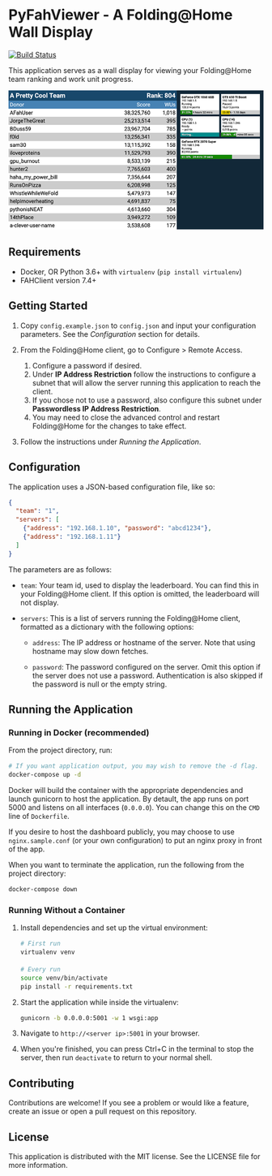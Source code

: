 # PyFahViewer - A Folding@Home Wall Display

[![Build Status](https://travis-ci.com/BrandonDusseau/pyfahviewer.svg?branch=master)](https://travis-ci.com/BrandonDusseau/pyfahviewer)

This application serves as a wall display for viewing your Folding@Home team ranking and work unit progress.

![Demo screenshot](demoscreenshot.png)


## Requirements

 * Docker, OR Python 3.6+ with `virtualenv` (`pip install virtualenv`)
 * FAHClient version 7.4+


## Getting Started

1. Copy `config.example.json` to `config.json` and input your configuration parameters. See the _Configuration_ section for details.

2. From the Folding@Home client, go to Configure > Remote Access.

   1. Configure a password if desired.
   2. Under **IP Address Restriction** follow the instructions to configure a subnet that will allow the server running this application to reach the client.
   3. If you chose not to use a password, also configure this subnet under **Passwordless IP Address Restriction**.
   4. You may need to close the advanced control and restart Folding@Home for the changes to take effect.

3. Follow the instructions under _Running the Application_.


## Configuration

The application uses a JSON-based configuration file, like so:

```json
{
  "team": "1",
  "servers": [
    {"address": "192.168.1.10", "password": "abcd1234"},
    {"address": "192.168.1.11"}
  ]
}

```

The parameters are as follows:

 * `team`: Your team id, used to display the leaderboard. You can find this in your Folding@Home client. If this option is omitted, the leaderboard will not display.

 * `servers`: This is a list of servers running the Folding@Home client, formatted as a dictionary with the following options:

   * `address`: The IP address or hostname of the server. Note that using hostname may slow down fetches.

   * `password`: The password configured on the server. Omit this option if the server does not use a password. Authentication is also skipped if the password is null or the empty string.


## Running the Application

### Running in Docker (recommended)

From the project directory, run:

```bash
# If you want application output, you may wish to remove the -d flag.
docker-compose up -d
```

Docker will build the container with the appropriate dependencies and launch gunicorn to host the application. By
detault, the app runs on port 5000 and listens on all interfaces (`0.0.0.0`). You can change this on the `CMD` line of
`Dockerfile`.

If you desire to host the dashboard publicly, you may choose to use `nginx.sample.conf` (or your own configuration)
to put an nginx proxy in front of the app.

When you want to terminate the application, run the following from the project directory:

```bash
docker-compose down
```

### Running Without a Container

1. Install dependencies and set up the virtual environment:
   ```bash
   # First run
   virtualenv venv

   # Every run
   source venv/bin/activate
   pip install -r requirements.txt
   ```

2. Start the application while inside the virtualenv:
   ```bash
   gunicorn -b 0.0.0.0:5001 -w 1 wsgi:app
   ```

3. Navigate to `http://<server ip>:5001` in your browser.

4. When you're finished, you can press Ctrl+C in the terminal to stop the server, then run `deactivate` to return to your normal shell.


## Contributing
Contributions are welcome! If you see a problem or would like a feature, create an issue or open a pull request on this repository.


## License
This application is distributed with the MIT license. See the LICENSE file for more information.
